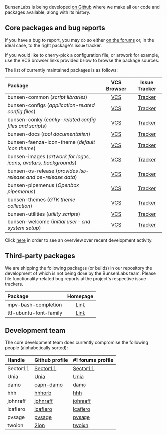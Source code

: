 BunsenLabs is being developed [on Github](https://github.com/BunsenLabs)
where we make all our code and packages available, along with its
history.

## Core packages and bug reports

If you have a bug to report, you may do so either [on the
forums](http://crunchbang.org/forums) or, in the ideal case, to the right
package's issue tracker.

If you would like to cherry-pick a configuration file, or artwork for
example, use the VCS browser links provided below to browse the package
sources.

The list of currently maintained packages is as follows:

| Package                                                         | VCS Browser                                                   | Issue Tracker                                                           | 
|:----------------------------------------------------------------|:-------------------------------------------------------------:|:-----------------------------------------------------------------------:|
|bunsen-common (*script libraries*)                               | [VCS](https://github.com/bunsenlabs/bunsen-common)            | [Tracker](https://github.com/BunsenLabs/bunsen-common/issues)           |
|bunsen-configs (*application-related config files*)              | [VCS](https://github.com/bunsenlabs/bunsen-configs)           | [Tracker](https://github.com/BunsenLabs/bunsen-configs/issues)          |
|bunsen-conky (*conky-related config files and scripts*)          | [VCS](https://github.com/bunsenlabs/bunsen-conky)             | [Tracker](https://github.com/BunsenLabs/bunsen-conky/issues)            |
|bunsen-docs (*tool documentation*)                               | [VCS](https://github.com/bunsenlabs/bunsen-docs)              | [Tracker](https://github.com/BunsenLabs/bunsen-docs/issues)             |
|bunsen-faenza-icon-theme (*default icon theme*)                  | [VCS](https://github.com/bunsenlabs/bunsen-faenza-icon-theme) | [Tracker](https://github.com/BunsenLabs/bunsen-faenza-icon-theme/issues)|
|bunsen-images (*artwork for logos, icons, avatars, backgrounds*) | [VCS](https://github.com/bunsenlabs/bunsen-images)            | [Tracker](https://github.com/BunsenLabs/bunsen-images/issues)           |
|bunsen-os-release (*provides lsb-release and os-release data*)   | [VCS](https://github.com/bunsenlabs/bunsen-os-release)        | [Tracker](https://github.com/BunsenLabs/bunsen-os-release/issues)       |
|bunsen-pipemenus (*Openbox pipemenus*)                           | [VCS](https://github.com/bunsenlabs/bunsen-pipemenus)         | [Tracker](https://github.com/BunsenLabs/bunsen-pipemenus/issues)        |
|bunsen-themes (*GTK theme collection*)                           | [VCS](https://github.com/bunsenlabs/bunsen-themes)            | [Tracker](https://github.com/BunsenLabs/bunsen-themes/issues)           |
|bunsen-utilities (*utility scripts*)                             | [VCS](https://github.com/bunsenlabs/bunsen-utilities)         | [Tracker](https://github.com/BunsenLabs/bunsen-utilities/issues)        |
|bunsen-welcome (*initial user- and system setup*)                | [VCS](https://github.com/bunsenlabs/bunsen-welcome)           | [Tracker](https://github.com/BunsenLabs/bunsen-welcome/issues)          |

Click [here](gitlog.html) in order to see an overview over recent development activity.

## Third-party packages

We are shipping the following packages (or builds) in our repository the
development of which is not being done by the BunsenLabs team. Please
file functionality-related bug reports at the project's respective issue
trackers.

| Package                 | Homepage                                                                  |
|:------------------------|:-------------------------------------------------------------------------:|
|mpv-bash-completion      |[Link](https://2ion.github.io/mpv-bash-completion)                         |
|ttf-ubuntu-font-family   |[Link](http://packages.ubuntu.com/source/vivid/ubuntu-font-family-sources) |

## Development team

The core development team does currently compromise the following
people (alphabetically sorted):

| Handle                           | Github profile                             | #! forums profile                                               |
|:---------------------------------|:-------------------------------------------|:----------------------------------------------------------------|
| Sector11                         | [Sector11](https://github.com/Sector11)    | [Sector11](http://crunchbang.org/forums/profile.php?id=5745)    |
| Unia                             | [Unia](https://github.com/Unia)            | [Unia](http://crunchbang.org/forums/profile.php?id=6505)        |
| damo                             | [capn-damo](https://github.com/capn-damo)  | [damo](http://crunchbang.org/forums/profile.php?id=12994)       |
| hhh                              | [hhhorb](https://github.com/hhhorb)        | [hhh](http://crunchbang.org/forums/profile.php?id=6659)         |
| johnraff                         | [johnraff](https://github.com/johnraff)    | [johnraff](http://crunchbanglinux.org/forums/profile.php?id=353)|
| lcafiero                         | [lcafiero](https://github.com/lcafiero)    | [lcafiero](http://crunchbang.org/forums/profile.php?id=11295)   |
| pvsage                           | [pvsage](https://github.com/pvsage)        | [pvsage](http://crunchbang.org/forums/profile.php?id=3596)      |
| twoion                           | [2ion](https://github.com/2ion)            | [twoion](http://crunchbang.org/forums/profile.php?id=16384)     |
